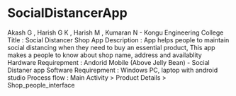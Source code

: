 # SocialDistancerApp
Akash G , Harish G K , Harish M , Kumaran N - Kongu Engineering College
Title : Social Distancer Shop App
Description : App helps people to maintain social distancing when they need to buy an essential product, This app makes a people to know about shop name, address and availablity
Hardware Requirepment : Andorid Mobile (Above Jelly Bean) - Social Distaner app 
Software Requirepment : Windows PC, laptop with android studio
Process flow : Main Activity > Product Details > Shop_people_interface
